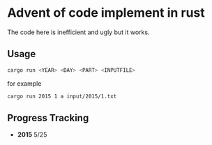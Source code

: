 # Advent of code implement in rust

The code here is inefficient and ugly but it works.

## Usage

```bash
cargo run <YEAR> <DAY> <PART> <INPUTFILE>
```

for example

```bash
cargo run 2015 1 a input/2015/1.txt
```

## Progress Tracking

- **2015** 5/25
